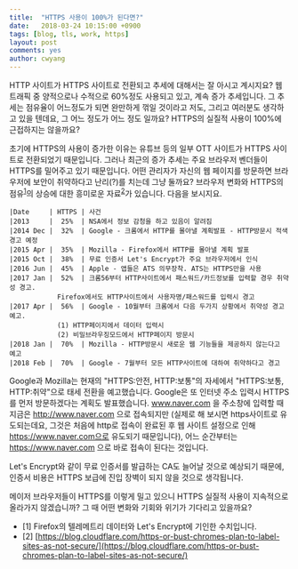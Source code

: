 ```yaml
---
title:  "HTTPS 사용이 100%가 된다면?"
date:   2018-03-24 10:15:00 +0900
tags: [blog, tls, work, https]
layout: post
comments: yes
author: cwyang
---
```

HTTP 사이트가 HTTPS 사이트로 전환되고 추세에 대해서는 잘 아시고 계시지요? 웹 트래픽 중 양적으로나 수적으로 60%정도 사용되고 있고, 계속 증가 추세입니다. 그 추세는 점유율이 어느정도가 되면 완만하게 꺾일 것이라고 저도, 그리고 여러분도 생각하고 있을 텐데요, 그 어느 정도가 어느 정도 일까요? HTTPS의 실질적 사용이 100%에 근접하지는 않을까요?

초기에 HTTPS의 사용이 증가한 이유는 유튜브 등의 일부 OTT 사이트가 HTTPS 사이트로 전환되었기 때문입니다. 그러나 최근의 증가 추세는 주요 브라우저 벤더들이 HTTPS를 밀어주고 있기 때문입니다. 어떤 관리자가 자신의 웹 페이지를 방문하면 브라우저에 보안이 취약하다고 난리(?)를 치는데 그냥 둘까요? 브라우저 변화와 HTTPS의 점유<sup>[1](#footnote1)</sup>의 상승에 대한 흥미로운 자료<sup>[2](#footnote2)</sup>가 있습니다. 다음을 보시지요.

	|Date     | HTTPS | 사건
	|2013     |  25%  | NSA에서 정보 감청을 하고 있음이 알려짐
	|2014 Dec |  32%  | Google - 크롬에서 HTTP를 몰아낼 계획발표 - HTTP방문시 적색경고 예정
	|2015 Apr |  35%  | Mozilla - Firefox에서 HTTP를 몰아낼 계획 발표
	|2015 Oct |  38%  | 무료 인증서 Let's Encrypt가 주요 브라우저에서 인식
	|2016 Jun |  45%  | Apple - 앱들은 ATS 의무장착. ATS는 HTTPS만을 사용
	|2017 Jan |  52%  | 크롬56부터 HTTP사이트에서 패스워드/카드정보를 입력할 경우 취약성 경고.  
			    Firefox에서도 HTTP사이트에서 사용자명/패스워드를 입력시 경고
	|2017 Apr |  56%  | Google - 10월부터 크롬에서 다음 두가지 상황에서 취약성 경고 예고.  
			    (1) HTTP페이지에서 데이터 입력시 
			    (2) 비밀브라우징모드에서 HTTP페이지 방문시
	|2018 Jan |  70%  | Mozilla - HTTP방문시 새로운 웹 기능들을 제공하지 않는다고 예고
	|2018 Feb |  70%  | Google - 7월부터 모든 HTTP사이트에 대하여 취약하다고 경고

Google과 Mozilla는 현재의 "HTTPS:안전, HTTP:보통"의 자세에서 "HTTPS:보통, HTTP:취약"으로 태세 전환을 예고했습니다. Google은 또 인터넷 주소 입력시 HTTPS를 먼저 방문하겠다는 계획도 발표했습니다. www.naver.com 을 주소창에 입력할 때 지금은 http://www.naver.com 으로 접속되지만 (실제로 해 보시면 https사이트로 유도되는데요, 그것은 처음에 http로 접속이 완료된 후 웹 사이트 설정으로 인해 https://www.naver.com으로 유도되기 때문입니다), 어느 순간부터는 https://www.naver.com 으로 바로 접속이 된다는 것입니다. 

Let's Encrypt와 같이 무료 인증서를 발급하는 CA도 늘어날 것으로 예상되기 때문에, 인증서 비용은 HTTPS 보급에 진입 장벽이 되지 않을 것으로 생각됩니다.

메이저 브라우저들이 HTTPS를 이렇게 밀고 있으니 HTTPS 실질적 사용이 지속적으로 올라가지 않겠습니까? 그 때 어떤 변화와 기회와 위기가 기다리고 있을까요? 

* <a id="footnote1">[1]</a> Firefox의 텔레메트리 데이터와 Let's Encrypt에 기인한 수치입니다.
* <a id="footnote2">[2]</a> [https://blog.cloudflare.com/https-or-bust-chromes-plan-to-label-sites-as-not-secure/](https://blog.cloudflare.com/https-or-bust-chromes-plan-to-label-sites-as-not-secure/)
